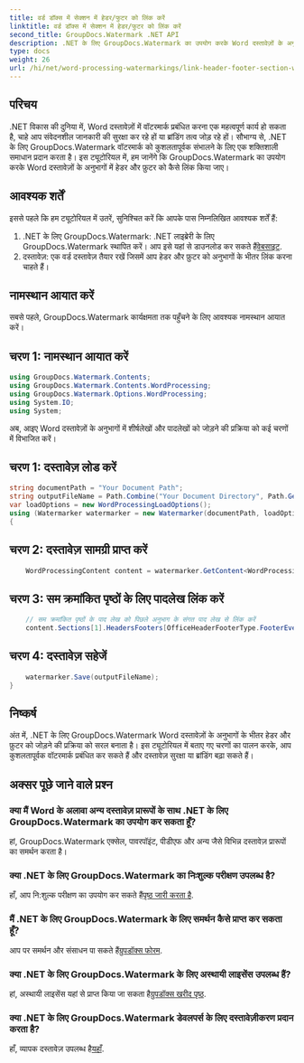 ```yaml
---
title: वर्ड डॉक्स में सेक्शन में हेडर/फुटर को लिंक करें
linktitle: वर्ड डॉक्स में सेक्शन में हेडर/फुटर को लिंक करें
second_title: GroupDocs.Watermark .NET API
description: .NET के लिए GroupDocs.Watermark का उपयोग करके Word दस्तावेज़ों के अनुभागों में हेडर और फ़ुटर को कुशलतापूर्वक लिंक करना सीखें। दस्तावेज़ प्रबंधन और सुरक्षा.
type: docs
weight: 26
url: /hi/net/word-processing-watermarkings/link-header-footer-section-word-docs/
---
```

## परिचय
.NET विकास की दुनिया में, Word दस्तावेज़ों में वॉटरमार्क प्रबंधित करना एक महत्वपूर्ण कार्य हो सकता है, चाहे आप संवेदनशील जानकारी की सुरक्षा कर रहे हों या ब्रांडिंग तत्व जोड़ रहे हों। सौभाग्य से, .NET के लिए GroupDocs.Watermark वॉटरमार्क को कुशलतापूर्वक संभालने के लिए एक शक्तिशाली समाधान प्रदान करता है। इस ट्यूटोरियल में, हम जानेंगे कि GroupDocs.Watermark का उपयोग करके Word दस्तावेज़ों के अनुभागों में हेडर और फ़ुटर को कैसे लिंक किया जाए।
## आवश्यक शर्तें
इससे पहले कि हम ट्यूटोरियल में उतरें, सुनिश्चित करें कि आपके पास निम्नलिखित आवश्यक शर्तें हैं:
1. .NET के लिए GroupDocs.Watermark: .NET लाइब्रेरी के लिए GroupDocs.Watermark स्थापित करें। आप इसे यहां से डाउनलोड कर सकते हैं[वेबसाइट](https://releases.groupdocs.com/Watermark/net/).
2. दस्तावेज़: एक वर्ड दस्तावेज़ तैयार रखें जिसमें आप हेडर और फ़ुटर को अनुभागों के भीतर लिंक करना चाहते हैं।

## नामस्थान आयात करें
सबसे पहले, GroupDocs.Watermark कार्यक्षमता तक पहुँचने के लिए आवश्यक नामस्थान आयात करें।
## चरण 1: नामस्थान आयात करें
```csharp
using GroupDocs.Watermark.Contents;
using GroupDocs.Watermark.Contents.WordProcessing;
using GroupDocs.Watermark.Options.WordProcessing;
using System.IO;
using System;
```
अब, आइए Word दस्तावेज़ों के अनुभागों में शीर्षलेखों और पादलेखों को जोड़ने की प्रक्रिया को कई चरणों में विभाजित करें।
## चरण 1: दस्तावेज़ लोड करें
```csharp
string documentPath = "Your Document Path";
string outputFileName = Path.Combine("Your Document Directory", Path.GetFileName(documentPath));
var loadOptions = new WordProcessingLoadOptions();
using (Watermarker watermarker = new Watermarker(documentPath, loadOptions))
{
```
## चरण 2: दस्तावेज़ सामग्री प्राप्त करें
```csharp
    WordProcessingContent content = watermarker.GetContent<WordProcessingContent>();
```
## चरण 3: सम क्रमांकित पृष्ठों के लिए पादलेख लिंक करें
```csharp
    // सम क्रमांकित पृष्ठों के पाद लेख को पिछले अनुभाग के संगत पाद लेख से लिंक करें
    content.Sections[1].HeadersFooters[OfficeHeaderFooterType.FooterEven].IsLinkedToPrevious = true;
```
## चरण 4: दस्तावेज़ सहेजें
```csharp
    watermarker.Save(outputFileName);
}
```

## निष्कर्ष
अंत में, .NET के लिए GroupDocs.Watermark Word दस्तावेज़ों के अनुभागों के भीतर हेडर और फ़ुटर को जोड़ने की प्रक्रिया को सरल बनाता है। इस ट्यूटोरियल में बताए गए चरणों का पालन करके, आप कुशलतापूर्वक वॉटरमार्क प्रबंधित कर सकते हैं और दस्तावेज़ सुरक्षा या ब्रांडिंग बढ़ा सकते हैं।
## अक्सर पूछे जाने वाले प्रश्न
### क्या मैं Word के अलावा अन्य दस्तावेज़ प्रारूपों के साथ .NET के लिए GroupDocs.Watermark का उपयोग कर सकता हूँ?
हां, GroupDocs.Watermark एक्सेल, पावरपॉइंट, पीडीएफ और अन्य जैसे विभिन्न दस्तावेज़ प्रारूपों का समर्थन करता है।
### क्या .NET के लिए GroupDocs.Watermark का निःशुल्क परीक्षण उपलब्ध है?
हाँ, आप नि:शुल्क परीक्षण का उपयोग कर सकते हैं[पृष्ठ जारी करता है](https://releases.groupdocs.com/).
### मैं .NET के लिए GroupDocs.Watermark के लिए समर्थन कैसे प्राप्त कर सकता हूँ?
 आप पर समर्थन और संसाधन पा सकते हैं[ग्रुपडॉक्स फोरम](https://forum.groupdocs.com/c/watermark/19).
### क्या .NET के लिए GroupDocs.Watermark के लिए अस्थायी लाइसेंस उपलब्ध हैं?
 हां, अस्थायी लाइसेंस यहां से प्राप्त किया जा सकता है[ग्रुपडॉक्स खरीद पृष्ठ](https://purchase.groupdocs.com/temporary-license/).
### क्या .NET के लिए GroupDocs.Watermark डेवलपर्स के लिए दस्तावेज़ीकरण प्रदान करता है?
 हाँ, व्यापक दस्तावेज़ उपलब्ध है[यहाँ](https://reference.groupdocs.com/Watermark/net/).